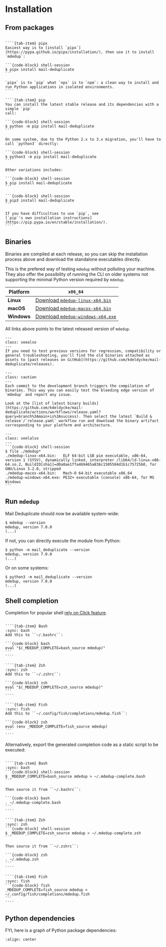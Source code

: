 # Installation

## From packages

`````{tab-set}

````{tab-item} pipx
Easiest way is to [install `pipx`](https://pypa.github.io/pipx/installation/), then use it to install `mdedup`:

```{code-block} shell-session
$ pipx install mail-deduplicate
```

`pipx` is to `pip` what `npx` is to `npm`: a clean way to install and run Python applications in isolated environments.
````

````{tab-item} pip
You can install the latest stable release and its dependencies with a simple `pip`
call:

```{code-block} shell-session
$ python -m pip install mail-deduplicate
```

On some system, due to the Python 2.x to 3.x migration, you'll have to call `python3` directly:

```{code-block} shell-session
$ python3 -m pip install mail-deduplicate
```

Other variations includes:

```{code-block} shell-session
$ pip install mail-deduplicate
```

```{code-block} shell-session
$ pip3 install mail-deduplicate
```

If you have difficulties to use `pip`, see
[`pip`'s own installation instructions](https://pip.pypa.io/en/stable/installation/).
````
`````

## Binaries

Binaries are compiled at each release, so you can skip the installation process above and download the standalone executables directly.

This is the prefered way of testing `mdedup` without polluting your machine. They also offer the possibility of running the CLI on older systems not supporting the minimal Python version required by `mdedup`.

| Platform    | `x86_64`                                                                                                                           |
| ----------- | ---------------------------------------------------------------------------------------------------------------------------------- |
| **Linux**   | [Download `mdedup-linux-x64.bin`](https://github.com/kdeldycke/mail-deduplicate/releases/latest/download/mdedup-linux-x64.bin)     |
| **macOS**   | [Download `mdedup-macos-x64.bin`](https://github.com/kdeldycke/mail-deduplicate/releases/latest/download/mdedup-macos-x64.bin)     |
| **Windows** | [Download `mdedup-windows-x64.exe`](https://github.com/kdeldycke/mail-deduplicate/releases/latest/download/mdedup-windows-x64.exe) |

All links above points to the latest released version of `mdedup`.

```{admonition} Older releases
---
class: seealso
---
If you need to test previous versions for regression, compatibility or general troubleshooting, you'll find the old binaries attached as assets to [past releases on GitHub](https://github.com/kdeldycke/mail-deduplicate/releases).
```

```{admonition} Development builds
---
class: caution
---
Each commit to the development branch triggers the compilation of binaries. This way you can easily test the bleeding edge version of `mdedup` and report any issue.

Look at the [list of latest binary builds](https://github.com/kdeldycke/mail-deduplicate/actions/workflows/release.yaml?query=branch%3Amain+is%3Asuccess). Then select the latest `Build & release`/`release.yaml` workflow run and download the binary artifact corresponding to your platform and architecture.
```

````{admonition} ABI targets
---
class: seelalso
---
```{code-block} shell-session
$ file ./mdedup*
./mdedup-linux-x64.bin:   ELF 64-bit LSB pie executable, x86-64, version 1 (SYSV), dynamically linked, interpreter /lib64/ld-linux-x86-64.so.2, BuildID[sha1]=d0a8ae1ffa469465a836c1505504d1b1c75725b0, for GNU/Linux 3.2.0, stripped
./mdedup-macos-x64.bin:   Mach-O 64-bit executable x86_64
./mdedup-windows-x64.exe: PE32+ executable (console) x86-64, for MS Windows
```
````

## Run `mdedup`

Mail Deduplicate should now be available system-wide:

```shell-session
$ mdedup --version
mdedup, version 7.0.0
(...)
```

If not, you can directly execute the module from Python:

```shell-session
$ python -m mail_deduplicate --version
mdedup, version 7.0.0
(...)
```

Or on some systems:

```shell-session
$ python3 -m mail_deduplicate --version
mdedup, version 7.0.0
(...)
```

## Shell completion

Completion for popular shell
[rely on Click feature](https://click.palletsprojects.com/en/8.1.x/shell-completion/).

`````{tab-set}

````{tab-item} Bash
:sync: bash
Add this to ``~/.bashrc``:

```{code-block} bash
eval "$(_MDEDUP_COMPLETE=bash_source mdedup)"
```
````

````{tab-item} Zsh
:sync: zsh
Add this to ``~/.zshrc``:

```{code-block} zsh
eval "$(_MDEDUP_COMPLETE=zsh_source mdedup)"
```
````

````{tab-item} Fish
:sync: fish
Add this to ``~/.config/fish/completions/mdedup.fish``:

```{code-block} zsh
eval (env _MDEDUP_COMPLETE=fish_source mdedup)
```
````

`````

Alternatively, export the generated completion code as a static script to be
executed:

`````{tab-set}

````{tab-item} Bash
:sync: bash
```{code-block} shell-session
$ _MDEDUP_COMPLETE=bash_source mdedup > ~/.mdedup-complete.bash
```

Then source it from ``~/.bashrc``:

```{code-block} bash
. ~/.mdedup-complete.bash
```
````

````{tab-item} Zsh
:sync: zsh
```{code-block} shell-session
$ _MDEDUP_COMPLETE=zsh_source mdedup > ~/.mdedup-complete.zsh
```

Then source it from ``~/.zshrc``:

```{code-block} zsh
. ~/.mdedup.zsh
```
````

````{tab-item} Fish
:sync: fish
```{code-block} fish
_MDEDUP_COMPLETE=fish_source mdedup > ~/.config/fish/completions/mdedup.fish
```
````

`````

## Python dependencies

FYI, here is a graph of Python package dependencies:

```mermaid images/dependencies.mmd
:align: center
```
